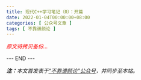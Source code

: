 ```yaml
---
title: 现代C++学习笔记（0）：开篇
date: 2022-01-04T00:00:00+08:00
categories: [ 公众号文章 ]
tags: [ 不靠谱颜论 ]
---
```


<font color=red><i>原文待拷贝备份...</i></font>

<div class="p-5 text-center">--- END ---</div>

<i><b>注：</b>本文首发表于[“不靠谱颜论”公众号](https://mp.weixin.qq.com/s/u46-CDwkZtpDb5Z3LyQVhQ)，并同步至本站。</i>
